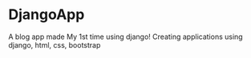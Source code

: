 # DjangoApp
A blog app made My 1st time using django!
Creating applications using django, html, css, bootstrap
